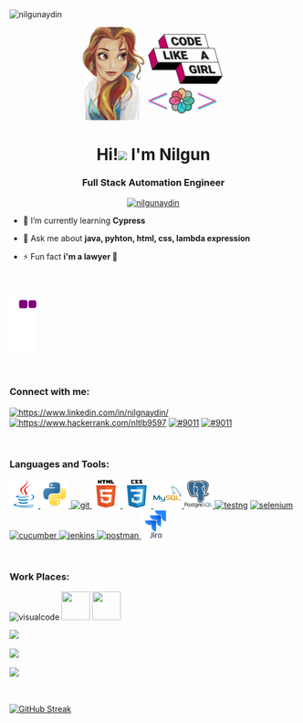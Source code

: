 <!-- ![](https://visitor-badge.glitch.me/badge?page_id=nilgunaydin.nilgunaydin) -->

<img src="https://komarev.com/ghpvc/?username=nilgunaydin&label=Profile%20views&color=0e75b6&style=flat"  alt="nilgunaydin"  >

<p align="center" ><img src="https://github.com/nilgunaydin/nilgunaydin/blob/main/codelikeagirl.gif?raw=true" alt="Coder GIF" width="270"/></p>
   
<h1 align="center">Hi!<img src="https://user-images.githubusercontent.com/42378118/110234147-e3259600-7f4e-11eb-95be-0c4047144dea.gif" width="40"> I'm Nilgun </h1>
        
<!-- ![gitartwork](gitartwork.svg) -->  
 
<h3 align="center">Full Stack Automation Engineer</h3>
 
<p align="center"> <a href="https://github.com/ryo-ma/github-profile-trophy"><img src="https://github-profile-trophy.vercel.app/?username=nilgunaydin&theme=juicyfresh&no-bg=true&margin-w=10" alt="nilgunaydin" /> </a> </p>
 
- 🌱 I’m currently learning **Cypress** 
 
- 💬 Ask me about **java, pyhton, html, css, lambda expression**
 
- ⚡ Fun fact **i'm a lawyer 🤭**
  
<p>&nbsp;</p>

<!-- <img src= "https://github.com/nilgunaydin/nilgunaydin/blob/main/github-user-contribution%20(1).svg" >  -->
<!-- <img src= "https://github.com/nilgunaydin/nilgunaydin/blob/main/github-user-contribution.svg" > -->
![snake gif](https://github.com/nilgunaydin/nilgunaydin/blob/output/github-contribution-grid-snake.gif)

<p>&nbsp;</p>

<h3 align="left">Connect with me:</h3>
<p align="left">
<a href="https://www.linkedin.com/in/nilgnaydin/" target="_blank"><img align="center" src="https://raw.githubusercontent.com/rahuldkjain/github-profile-readme-generator/master/src/images/icons/Social/linked-in-alt.svg" alt="https://www.linkedin.com/in/nilgnaydin/" height="30" width="40" /></a>
<a href="https://www.hackerrank.com/nltlb9597" target="_blank"><img align="center" src="https://raw.githubusercontent.com/rahuldkjain/github-profile-readme-generator/master/src/images/icons/Social/hackerrank.svg" alt="https://www.hackerrank.com/nltlb9597" height="30" width="40" /></a>
<a href="https://discord.gg/#9011" target="_blank"><img align="center" src="https://raw.githubusercontent.com/rahuldkjain/github-profile-readme-generator/master/src/images/icons/Social/discord.svg" alt="#9011" height="30" width="40" /></a>  
<a href="https://nilgunbasar.medium.com/" target="_blank"><img align="center" src="https://raw.githubusercontent.com/rahuldkjain/github-profile-readme-generator/master/src/images/icons/Social/medium.svg" alt="#9011" height="30" width="40" /></a>  
</p>
<p>&nbsp;</p>

<h3 align="left">Languages and Tools:</h3>
<p align="left">
<a href="https://www.java.com" target="_blank" rel="noreferrer"> <img src="https://raw.githubusercontent.com/devicons/devicon/master/icons/java/java-original.svg" alt="java" width="50" height="50"/> </a> 
<a href="https://www.python.org" target="_blank" rel="noreferrer"> <img src="https://raw.githubusercontent.com/devicons/devicon/master/icons/python/python-original.svg" alt="python" width="50" height="50"/> </a> 
<a href="https://git-scm.com/" target="_blank" rel="noreferrer"> <img src="https://www.vectorlogo.zone/logos/git-scm/git-scm-icon.svg" alt="git" width="50" height="50"/> </a> <a href="https://www.w3.org/html/" target="_blank" rel="noreferrer"> <img src="https://raw.githubusercontent.com/devicons/devicon/master/icons/html5/html5-original-wordmark.svg" alt="html5" width="50" height="50"/> </a>  
<a href="https://www.w3schools.com/css/" target="_blank" rel="noreferrer"> <img src="https://raw.githubusercontent.com/devicons/devicon/master/icons/css3/css3-original-wordmark.svg" alt="css3" width="50" height="50"/> </a>
<a href="https://www.mysql.com/" target="_blank" rel="noreferrer"> <img src="https://raw.githubusercontent.com/devicons/devicon/master/icons/mysql/mysql-original-wordmark.svg" alt="mysql" width="50" height="50"/> </a> 
<a href="https://www.postgresql.org" target="_blank" rel="noreferrer"> <img src="https://raw.githubusercontent.com/devicons/devicon/master/icons/postgresql/postgresql-original-wordmark.svg" alt="postgresql" width="50" height="50"/> </a> 
<a href="https://testng.org/doc/" target="_blank"><img src="https://blogs.perficient.com/files/2014/08/TestNG.png" alt="testng" width="50" height="50" /></a>
<a href="https://www.selenium.dev" target="_blank" rel="noreferrer"> <img src="https://raw.githubusercontent.com/detain/svg-logos/780f25886640cef088af994181646db2f6b1a3f8/svg/selenium-logo.svg" alt="selenium" width="50" height="50"/> </a>  
<a href="https://cucumber.com" target="_blank" rel="noreferrer"> <img src="https://brandslogos.com/wp-content/uploads/images/large/cucumber-logo.png" alt="cucumber" width="50" height="50"/> </a> 
<a href="https://www.jenkins.io" target="_blank" rel="noreferrer"> <img src="https://www.vectorlogo.zone/logos/jenkins/jenkins-icon.svg" alt="jenkins" width="50" height="50"/> </a> <a href="https://postman.com" target="_blank" rel="noreferrer"> <img src="https://www.vectorlogo.zone/logos/getpostman/getpostman-icon.svg" alt="postman" width="50" height="50"/> </a> <a href="https://www.atlassian.com/software/jira" target="_blank" rel="noreferrer"> <img src="https://raw.githubusercontent.com/devicons/devicon/master/icons/jira/jira-original-wordmark.svg" alt="Jira" width="50" height="50"/> </a> </p>

<p>&nbsp;</p>

<h3 align="left">Work Places:</h3>

  <img src="https://user-images.githubusercontent.com/59020581/117362577-18555280-aec4-11eb-94ef-401c9f28eb38.png" alt="visualcode" width="50" height="50"/> <img src="https://ih1.redbubble.net/image.373803469.4778/pp,840x830-pad,1000x1000,f8f8f8.u2.jpg" width="50" height="50" /> <img src="https://pbs.twimg.com/profile_images/1206618215767584769/zl48EuhC_400x400.jpg" width="50" height="50" />
  </p> 
 
![](https://github-profile-summary-cards.vercel.app/api/cards/profile-details?username=nilgunaydin&theme=dracula)

![](https://github-profile-summary-cards.vercel.app/api/cards/most-commit-language?username=nilgunaydin&theme=dracula)

![](https://github-profile-summary-cards.vercel.app/api/cards/stats?username=nilgunaydin&theme=dracula) 

<p>&nbsp;</p>

[![GitHub Streak](http://github-readme-streak-stats.herokuapp.com?user=nilgunaydin&hide_border=true&date_format=M%20j%5B%2C%20Y%5D&stroke=8B24DD&fire=6700FF&sideLabels=AC1DCB&ring=8910DD&sideNums=9E1EF7&currStreakLabel=AC1DCB&currStreakNum=8910DD)](https://git.io/streak-stats)
